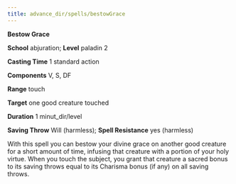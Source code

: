 ```yaml
---
title: advance_dir/spells/bestowGrace
---
```

 **Bestow Grace**

**School** abjuration; **Level** paladin 2

**Casting Time** 1 standard action

**Components** V, S, DF

**Range** touch

**Target** one good creature touched

**Duration** 1 minut_dir/level

**Saving Throw** Will (harmless); **Spell Resistance** yes (harmless)

With this spell you can bestow your divine grace on another good creature for a short amount of time, infusing that creature with a portion of your holy virtue. When you touch the subject, you grant that creature a sacred bonus to its saving throws equal to its Charisma bonus (if any) on all saving throws.

